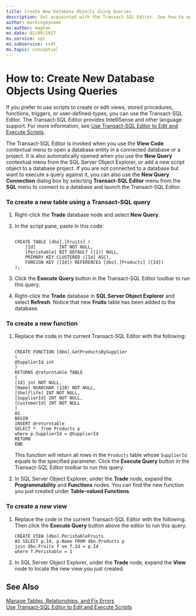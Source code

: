 ```yaml
---
title: Create New Database Objects Using Queries
description: Get acquainted with the Transact-SQL Editor. See how to open this editor, and view examples that show how to use it to create a new table, function, or view.
author: markingmyname
ms.author: maghan
ms.date: 02/09/2017
ms.service: sql
ms.subservice: ssdt
ms.topic: conceptual
---
```


# How to: Create New Database Objects Using Queries

If you prefer to use scripts to create or edit views, stored procedures, functions, triggers, or user-defined-types, you can use the Transact-SQL Editor. The Transact-SQL Editor provides IntelliSense and other language support. For more information, see [Use Transact-SQL Editor to Edit and Execute Scripts](../ssdt/use-transact-sql-editor-to-edit-and-execute-scripts.md).  
  
The Transact-SQL Editor is invoked when you use the **View Code** contextual menu to open a database entity in a connected database or a project. It is also automatically opened when you use the **New Query** contextual menu from the SQL Server Object Explorer, or add a new script object to a database project. If you are not connected to a database but want to execute a query against it, you can also use the **New Query Connection** dialog box by selecting **Transact-SQL Editor** menu from the **SQL** menu to connect to a database and launch the Transact-SQL Editor.  
  
### To create a new table using a Transact-SQL query  
  
1.  Right-click the **Trade** database node and select **New Query**.  
  
2.  In the script pane, paste in this code:  
  
    ```  
  
    CREATE TABLE [dbo].[Fruits] (  
        [Id]         INT NOT NULL,  
        [Perishable] BIT DEFAULT ((1)) NULL,  
        PRIMARY KEY CLUSTERED ([Id] ASC),  
        FOREIGN KEY ([Id]) REFERENCES [dbo].[Products] ([Id])   
    );  
    ```  
  
3.  Click the **Execute Query** button in the Transact-SQL Editor toolbar to run this query.  
  
4.  Right-click the **Trade** database in **SQL Server Object Explorer** and select **Refresh**. Notice that new **Fruits** table has been added to the database.  
  
### To create a new function  
  
1.  Replace the code in the current Transact-SQL Editor with the following:  
  
    ```  
  
    CREATE FUNCTION [dbo].GetProductsBySupplier  
    (  
    @SupplierId int  
    )  
    RETURNS @returntable TABLE   
    (  
    [Id] int NOT NULL,   
    [Name] NVARCHAR (128) NOT NULL,  
    [Shelflife] INT NOT NULL,  
    [SupplierId] INT NOT NULL,  
    [CustomerId] INT NOT NULL  
    )  
    AS  
    BEGIN  
    INSERT @returntable  
    SELECT *  from Products p  
    where p.SupplierId = @SupplierId  
    RETURN   
    END  
    ```  
  
    This function will return all rows in the `Products` table whose `SupplierId` equals to the specified parameter. Click the **Execute Query** button in the Transact-SQL Editor toolbar to run this query.  
  
2.  In SQL Server Object Explorer, under the **Trade** node, expand the **Programmability** and **Functions** nodes. You can find the new function you just created under **Table-valued Functions**.  
  
### To create a new view  
  
1.  Replace the code in the current Transact-SQL Editor with the following. Then click the **Execute Query** button above the editor to run this query.  
  
    ```  
    CREATE VIEW [dbo].PerishableFruits   
    AS SELECT p.Id, p.Name FROM dbo.Products p  
    join dbo.Fruits f on f.Id = p.Id  
    where f.Perishable = 1  
    ```  
  
2.  In SQL Server Object Explorer, under the **Trade** node, expand the **View** node to locate the new view you just created.  
  
## See Also  
[Manage Tables, Relationships, and Fix Errors](../ssdt/manage-tables-relationships-and-fix-errors.md)  
[Use Transact-SQL Editor to Edit and Execute Scripts](../ssdt/use-transact-sql-editor-to-edit-and-execute-scripts.md)  
  
